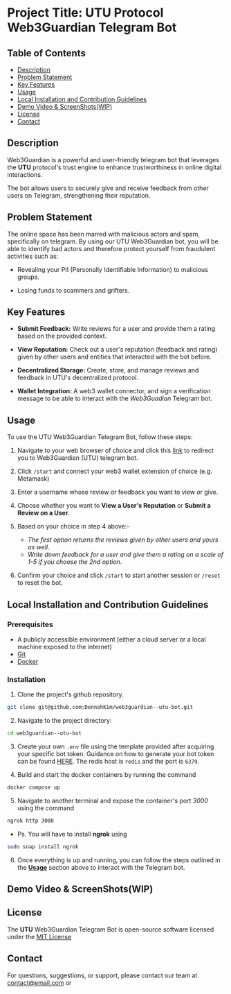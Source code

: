 # Project Title: UTU Protocol Web3Guardian Telegram Bot

## Table of Contents

- [Description](#Description)
- [Problem Statement](#ProblemStatement)
- [Key Features](#KeyFeatures)
- [Usage](#Usage)
- [Local Installation and Contribution Guidelines](#LocalInstallationandCotributionGuidelines)
- [Demo Video  & ScreenShots(WIP)](#DemoVideo&ScreenShots(WIP))
- [License](#License)
- [Contact](#contact)


## Description
Web3Guardian is a powerful and user-friendly telegram bot that leverages the **UTU** protocol's trust engine to enhance trustworthiness in online digital interactions.

The bot allows users to securely give and receive feedback from other users on Telegram, strengthening their reputation.

## Problem Statement
The online space has been marred with malicious actors and spam, specifically on telegram. By using our UTU Web3Guardian bot, you will be able to identify bad actors and therefore protect yourself from fraudulent activities such as:
- Revealing your PII (Personally Identifiable Information) to malicious groups.

- Losing funds to scammers and grifters.

## Key Features
- **Submit Feedback:** Write reviews for a user and provide them a  rating based on the provided context.

- **View Reputation:** Check out a user's reputation (feedback and rating) given by other users and entities that interacted with the bot before.

- **Decentralized Storage:** Create, store, and manage reviews and feedback in UTU's decentralized protocol.

- **Wallet Integration:**  A web3 wallet connector, and sign a verification message to be able to interact with the _Web3Guadian_ Telegram bot.

## Usage
To use the UTU Web3Guardian Telegram Bot, follow these steps:
1. Navigate to your web browser of choice and click this [link](https://t.me/web3guardian_utu_bot) to redirect you to Web3Guardian (UTU) telegram bot.

2. Click ```/start``` and connect your web3 wallet extension of choice (e.g. Metamask)

3. Enter a username whose review or feedback you want to view or give.

4. Choose whether you want to **View a User's Reputation** or **Submit a Review on a User**.

5. Based on your choice in step 4 above:-
    - _The first option returns the reviews given by other users and yours as well_.
    - _Write down feedback for a user and give them a rating on a scale of 1-5 if you choose the 2nd option_.

6. Confirm your choice and click ```/start``` to start another session or ```/reset``` to reset the bot.

## Local Installation and Contribution Guidelines
### Prerequisites
- A publicly accessible environment (either a cloud server or a local machine exposed to the internet)
- [Git](https://git-scm.com/downloads)
- [Docker](https://docs.docker.com/install/)

### Installation

1. Clone the project's github repository. 
```bash
git clone git@github.com:DennohKim/web3guardian--utu-bot.git
```

2. Navigate to the project directory:
```bash
cd web3guardian--utu-bot
```

3. Create your own `.env` file using the template provided after acquiring your specific bot token. Guidance on how to generate your bot token can be found [HERE](https://medium.com/geekculture/generate-telegram-token-for-bot-api-d26faf9bf064). The redis host is `redis` and the port is `6379`. 

4. Build and start the docker containers by running the command
 ```bash 
docker compose up
```

5. Navigate to another terminal and expose the container's port _3000_ using the command 
```bash 
ngrok http 3000
```
- Ps. You will have to install **ngrok** using 
 ```bash 
 sudo snap install ngrok
 ```

6. Once everything is up and running, you can follow the steps outlined in the [**Usage**](#Usage) section above to interact with the Telegram bot.

## Demo Video  & ScreenShots(WIP)

## License
The **UTU** Web3Guardian Telegram Bot is open-source software licensed under the [MIT License](https://github.com/git/git-scm.com/blob/main/MIT-LICENSE.txt)
## Contact
For questions, suggestions, or support, please contact our team at contact@email.com or 
